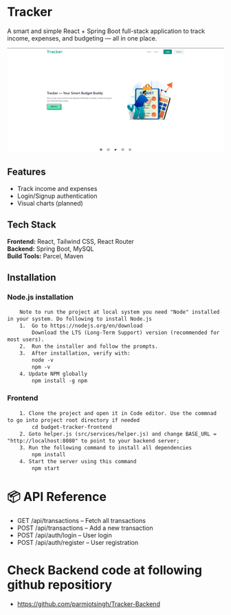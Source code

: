 # Tracker

A smart and simple React + Spring Boot full-stack application to track income, expenses, and budgeting — all in one place.

![alt text](image.png)

## Features

- Track income and expenses
- Login/Signup authentication
- Visual charts (planned)

## Tech Stack

**Frontend:** React, Tailwind CSS, React Router  
**Backend:**  Spring Boot, MySQL  
**Build Tools:** Parcel, Maven  

## Installation
### Node.js installation
        Note to run the project at local system you need "Node" installed in your system. Do following to install Node.js
        1.  Go to https://nodejs.org/en/download
            Download the LTS (Long-Term Support) version (recommended for most users).
        2.  Run the installer and follow the prompts.
        3.  After installation, verify with:
            node -v
            npm -v
        4. Update NPM globally 
            npm install -g npm
### Frontend
        1. Clone the project and open it in Code editor. Use the commnad to go into project root directory if needed
            cd budget-tracker-frontend
        2. Goto helper.js (src/services/helper.js) and change BASE_URL = "http://localhost:8080" to point to your backend server;    
        3. Run the following command to install all dependencies
            npm install
        4. Start the server using this command
            npm start
    

# 📦 API Reference
- GET /api/transactions – Fetch all transactions
- POST /api/transactions – Add a new transaction
- POST /api/auth/login – User login
- POST /api/auth/register – User registration

# Check Backend code at following github repositiory
- https://github.com/parmjotsingh/Tracker-Backend
